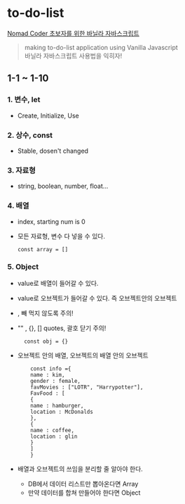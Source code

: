 # to-do-list

[Nomad Coder 초보자를 위한 바닐라 자바스크립트](https://youtu.be/wUHncG3VwPw)

> making to-do-list application using Vanilla Javascript <br> 바닐라 자바스크립트 사용법을 익히자!

## 1-1 ~ 1-10

### 1. 변수, let

-   Create, Initialize, Use

### 2. 상수, const

-   Stable, dosen't changed

### 3. 자료형

-   string, boolean, number, float...

### 4. 배열

-   index, starting num is 0
-   모든 자료형, 변수 다 넣을 수 있다.

        const array = []

### 5. Object

-   value로 배열이 들어갈 수 있다.
-   value로 오브젝트가 들어갈 수 있다. 즉 오브젝트안의 오브젝트
-   , 빼 먹지 않도록 주의!
-   "" , {}, [] quotes, 괄호 닫기 주의!

          const obj = {}

-   오브젝트 안의 배열, 오브젝트의 배열 안의 오브젝트

            const info ={
            name : kim,
            gender : female,
            favMovies : ["LOTR", "Harrypotter"],
            FavFood : [
            {
            name : hamburger,
            location : McDonalds
            },
            {
            name : coffee,
            location : glin
            }
            ]
            }

-   배열과 오브젝트의 쓰임을 분리할 줄 알아야 한다.
    -   DB에서 데이터 리스트만 뽑아온다면 Array
    -   만약 데이터를 합쳐 만들어야 한다면 Object
